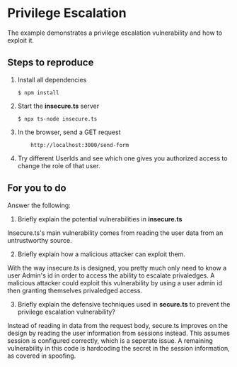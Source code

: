 # Privilege Escalation

The example demonstrates a privilege escalation vulnerability and how to exploit it.

## Steps to reproduce

1. Install all dependencies

    `$ npm install`

2. Start the **insecure.ts** server

    `$ npx ts-node insecure.ts`

3. In the browser, send a GET request

    ```
        http://localhost:3000/send-form
    ```

4. Try different UserIds and see which one gives you authorized access to change the role of that user.

## For you to do

Answer the following:

1. Briefly explain the potential vulnerabilities in **insecure.ts**

Insecure.ts's main vulnerability comes from reading the user data from an untrustworthy source. 

2. Briefly explain how a malicious attacker can exploit them.

With the way insecure.ts is designed, you pretty much only need to know a user Admin's id in order to access the ability to escalate privaledges. A malicious attacker could exploit this vulnerability by using a user admin id then granting themselves privaledged access. 

3. Briefly explain the defensive techniques used in **secure.ts** to prevent the privilege escalation vulnerability?

Instead of reading in data from the request body, secure.ts improves on the design by reading the user information from sessions instead. This assumes session is configured correctly, which is a seperate issue. A remaining vulnerability in this code is hardcoding the secret in the session information, as covered in spoofing. 
